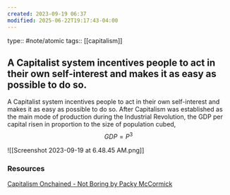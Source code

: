 ```yaml
---
created: 2023-09-19 06:37
modified: 2025-06-22T19:17:43-04:00
---
```

type:: #note/atomic
tags:: [[capitalism]]

## A Capitalist system incentives people to act in their own self-interest and makes it as easy as possible to do so.

A Capitalist system incentives people to act in their own self-interest and makes it as easy as possible to do so.
After Capitalism was established as the main mode of production during the Industrial Revolution, the GDP per capital risen in proportion to the size of population cubed,
$$GDP = P^3$$

![[Screenshot 2023-09-19 at 6.48.45 AM.png]]

### Resources
[Capitalism Onchained - Not Boring by Packy McCormick](https://www.notboring.co/p/capitalism-onchained?publication_id=10025&post_id=136958177&isFreemail=true&r=f9r78)
